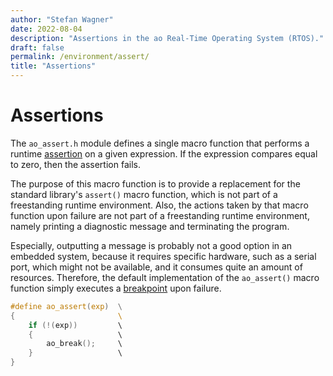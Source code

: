 ```yaml
---
author: "Stefan Wagner"
date: 2022-08-04
description: "Assertions in the ao Real-Time Operating System (RTOS)."
draft: false
permalink: /environment/assert/
title: "Assertions"
---
```


# Assertions

The `ao_assert.h` module defines a single macro function that performs a runtime [assertion](https://en.wikipedia.org/wiki/Assertion_(software_development)) on a given expression. If the expression compares equal to zero, then the assertion fails.

The purpose of this macro function is to provide a replacement for the standard library's `assert()` macro function, which is not part of a freestanding runtime environment. Also, the actions taken by that macro function upon failure are not part of a freestanding runtime environment, namely printing a diagnostic message and terminating the program. 

Especially, outputting a message is probably not a good option in an embedded system, because it requires specific hardware, such as a serial port, which might not be available, and it consumes quite an amount of resources. Therefore, the default implementation of the `ao_assert()` macro function simply executes a [breakpoint](break.md) upon failure.

```c
#define ao_assert(exp)  \
{                       \ 
    if (!(exp))         \
    {                   \
        ao_break();     \
    }                   \
}
```
